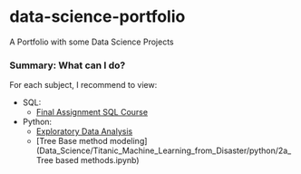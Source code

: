# data-science-portfolio
A Portfolio with some Data Science Projects


### Summary: What can I do?

For each subject, I recommend to view:

 * SQL:
   * [Final Assignment SQL Course](SQL/Final_Assignment)
 * Python:
   * [Exploratory Data Analysis](Data_Science/Titanic_Machine_Learning_from_Disaster/python)
   * [Tree Base method modeling](Data_Science/Titanic_Machine_Learning_from_Disaster/python/2a_Tree based methods.ipynb)
